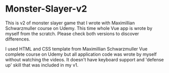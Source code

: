 # Monster-Slayer-v2
This is v2 of monster slayer game that I wrote with Maximillian Schwarzmuller course on Udemy. This time whole Vue app is wrote by myself from the scratch. Please check both versions to discover differences.

I used HTML and CSS template from Maximillian Schwarzmuller Vue complete course on Udemy but all application code was wrote by myself without watching the videos. It doesn't have keyboard support and 'defense up' skill that was included in my v1. 

